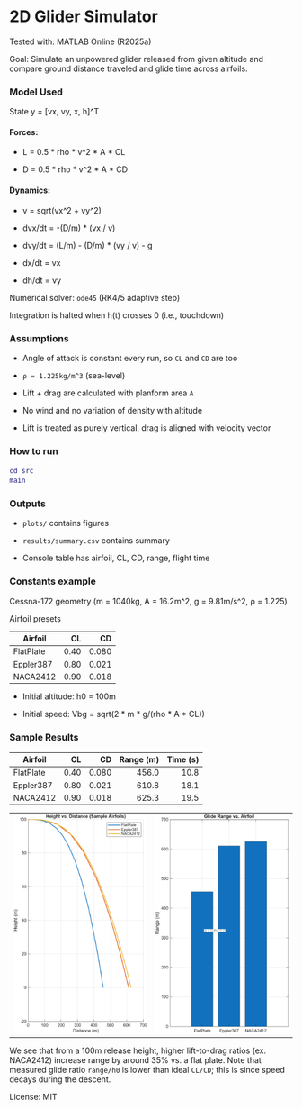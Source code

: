 # 2D Glider Simulator

Tested with: MATLAB Online (R2025a)

Goal: Simulate an unpowered glider released from given altitude and compare 
ground distance traveled and glide time across airfoils.

### Model Used

State y = [vx, vy, x, h]^T

#### Forces:

  - L = 0.5 * rho * v^2 * A * CL

  - D = 0.5 * rho * v^2 * A * CD

#### Dynamics:
  
  - v = sqrt(vx^2 + vy^2)

  - dvx/dt = -(D/m) * (vx / v)

  - dvy/dt =  (L/m)   - (D/m) * (vy / v) - g

  - dx/dt  =  vx

  - dh/dt  =  vy

Numerical solver: `ode45` (RK4/5 adaptive step)

Integration is halted when h(t) crosses 0 (i.e., touchdown) 


### Assumptions

- Angle of attack is constant every run, so `CL` and `CD` are too

- `ρ = 1.225kg/m^3` (sea-level)

- Lift + drag are calculated with planform area `A`

- No wind and no variation of density with altitude

- Lift is treated as purely vertical, drag is aligned with velocity vector

### How to run

```matlab
cd src 
main
```
### Outputs

- `plots/` contains figures

- `results/summary.csv` contains summary

- Console table has airfoil, CL, CD, range, flight time



### Constants example

Cessna-172 geometry (m = 1040kg, A = 16.2m^2, g = 9.81m/s^2, ρ = 1.225)

Airfoil presets

| Airfoil    | CL   | CD    |
|------------|-----:|------:|
| FlatPlate  | 0.40 | 0.080 |
| Eppler387  | 0.80 | 0.021 |
| NACA2412   | 0.90 | 0.018 |


- Initial altitude: h0 = 100m

- Initial speed: Vbg = sqrt(2 * m * g/(rho * A * CL))

### Sample Results


| Airfoil    | CL   | CD    | Range (m) | Time (s) |
|------------|-----:|------:|----------:|---------:|
| FlatPlate  | 0.40 | 0.080 |      456.0|     10.8 |
| Eppler387  | 0.80 | 0.021 |      610.8|     18.1 |
| NACA2412   | 0.90 | 0.018 |      625.3|     19.5 |

<table>
  <tr>
    <td><img src="plots/trajectories.png" width="420" alt="Trajectories"></td>
    <td><img src="plots/range_by_airfoil.png" width="420" alt="Range by Airfoil"></td>
  </tr>
</table>

We see that from a 100m release height, higher lift-to-drag ratios 
(ex. NACA2412) increase range by around 35% vs. a flat plate. Note 
that measured glide ratio `range/h0` is lower than ideal `CL/CD`; this is since
speed decays during the descent.


License: MIT





